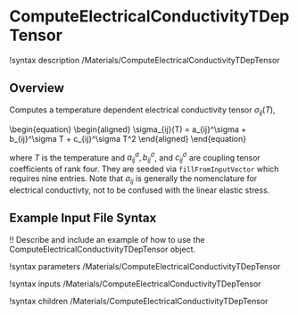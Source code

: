 # ComputeElectricalConductivityTDepTensor

!syntax description /Materials/ComputeElectricalConductivityTDepTensor

## Overview

Computes a temperature dependent electrical conductivity tensor $\sigma_{ij}(T)$,

\begin{equation}
  \begin{aligned}
    \sigma_{ij}(T) = a_{ij}^\sigma + b_{ij}^\sigma T + c_{ij}^\sigma T^2
  \end{aligned}
\end{equation}

where $T$ is the temperature and $a_{ij}^\sigma, b_{ij}^\sigma$, and $c_{ij}^\sigma$ are coupling tensor coefficients of rank four. They are seeded via `fillFromInputVector` which requires nine entries. Note that $\sigma_{ij}$ is generally the nomenclature for electrical conductivty, not to be confused with the linear elastic stress.

## Example Input File Syntax

!! Describe and include an example of how to use the ComputeElectricalConductivityTDepTensor object.

!syntax parameters /Materials/ComputeElectricalConductivityTDepTensor

!syntax inputs /Materials/ComputeElectricalConductivityTDepTensor

!syntax children /Materials/ComputeElectricalConductivityTDepTensor
